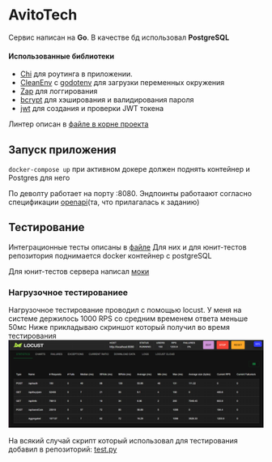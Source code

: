# AvitoTech
Сервис написан на **Go**.
В качестве бд использовал **PostgreSQL**

#### Использованные библиотеки
- [Chi](https://pkg.go.dev/github.com/go-chi/chi) для роутинга в приложении.
- [CleanEnv](https://pkg.go.dev/github.com/ilyakaznacheev/cleanenv) с [godotenv](https://pkg.go.dev/github.com/joho/godotenv@v1.5.1#section-readme) для загрузки переменных окружения
- [Zap](https://pkg.go.dev/go.uber.org/zap) для логгирования 
- [bcrypt](https://pkg.go.dev/golang.org/x/crypto/bcrypt#pkg-functions) для хэширования и валидирования пароля
- [jwt](https://pkg.go.dev/github.com/golang-jwt/jwt) для создания и проверки JWT токена

Линтер описан в [файле в корне проекта](/.golangci.yaml)
## Запуск приложения

`docker-compose up` при активном докере должен поднять контейнер и Postgres для него

По деволту работает на порту :8080.
Эндпоинты работаают согласно спецификации [openapi](/schema.yaml)(та, что прилагалась к заданию)
## Тестирование
Интеграционные тесты описаны в [файле](/internal/app/app_test.go)
Для них и для юнит-тестов репозитория поднимается docker контейнер с postgreSQL

Для юнит-тестов сервера написал [моки](/test/mock)

### Нагрузочное тестированиее
Нагрузочное тестирование проводил с помощью locust. У меня на системе держилось 1000 RPS со средним временем ответа меньше 50мс
Ниже прикладываю скриншот который получил во время тестирования
![Пример теста](./TestResult.png)

На всякий случай скрипт который использовал для тестирования добавил в репозиторий:
[test.py](/test/test.py)
